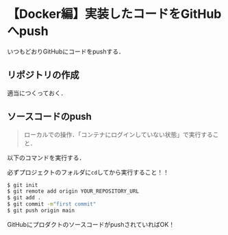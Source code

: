 # 【Docker編】実装したコードをGitHubへpush

いつもどおりGitHubにコードをpushする．


## リポジトリの作成

適当につくっておく．


## ソースコードのpush

>ローカルでの操作．「コンテナにログインしていない状態」で実行すること．

以下のコマンドを実行する．

必ずプロジェクトのフォルダに`cd`してから実行すること！！

```bash
$ git init
$ git remote add origin YOUR_REPOSITORY_URL
$ git add .
$ git commit -m"first commit"
$ git push origin main
```

GitHubにプロダクトのソースコードがpushされていればOK！

